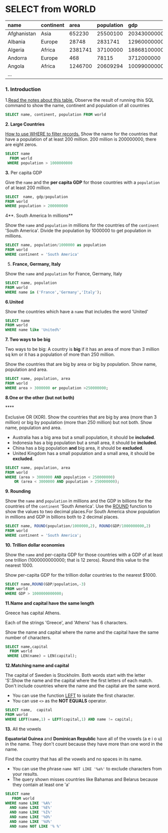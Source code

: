 # SELECT from WORLD



| name | continent | area | population | gdp |
| :--- | :--- | :--- | :--- | :--- |
| Afghanistan | Asia | 652230 | 25500100 | 20343000000 |
| Albania | Europe | 28748 | 2831741 | 12960000000 |
| Algeria | Africa | 2381741 | 37100000 | 188681000000 |
| Andorra | Europe | 468 | 78115 | 3712000000 |
| Angola | Africa | 1246700 | 20609294 | 100990000000 |
| ... |  |  |  |  |

### 1. Introduction

1.[Read the notes about this table.](https://sqlzoo.net/wiki/Read_the_notes_about_this_table.) Observe the result of running this SQL command to show the name, continent and population of all countries

```sql
SELECT name, continent, population FROM world
```

**2. Large Countries**

[How to use WHERE to filter records.](https://sqlzoo.net/wiki/WHERE_filters) Show the name for the countries that have a population of at least 200 million. 200 million is 200000000, there are eight zeros.

```sql
SELECT name
  FROM world
 WHERE population > 1000000000
```

**3.** Per capita GDP

Give the `name` and the **per capita GDP** for those countries with a `population` of at least 200 million.

```sql
SELECT  name, gdp/population
FROM world
WHERE population > 200000000
```

4**. South America In millions**

Show the `name` and `population` in millions for the countries of the `continent` 'South America'. Divide the population by 1000000 to get population in millions.

```sql
SELECT name, population/1000000 as population
FROM world
WHERE continent = 'South America'
```

5. **France, Germany, Italy**

Show the `name` and `population` for France, Germany, Italy

```sql
SELECT name, population
FROM world
WHERE name in ('France','Germany','Italy');
```

**6.United**

Show the countries which have a `name` that includes the word 'United'

```sql
SELECT name
FROM world
WHERE name like 'United%'
```

**7. Two ways to be big**

Two ways to be big: A country is **big** if it has an area of more than 3 million sq km or it has a population of more than 250 million.

Show the countries that are big by area or big by population. Show name, population and area.

```sql
SELECT name, population, area
FROM world 
WHERE area > 3000000 or population >250000000;
```

**8.One or the other \(but not both\)**

\*\*\*\*

Exclusive OR \(XOR\). Show the countries that are big by area \(more than 3 million\) or big by population \(more than 250 million\) but not both. Show name, population and area.

* Australia has a big area but a small population, it should be **included**.
* Indonesia has a big population but a small area, it should be **included**.
* China has a big population **and** big area, it should be **excluded**.
* United Kingdom has a small population and a small area, it should be **excluded**.

```sql
SELECT name, population, area
FROM world 
WHERE (area > 3000000 AND population < 250000000)
    OR (area < 3000000 AND population > 250000000);
```

**9. Rounding**

Show the `name` and `population` in millions and the GDP in billions for the countries of the `continent` 'South America'. Use the [ROUND](https://sqlzoo.net/wiki/ROUND) function to show the values to two decimal places.For South America show population in millions and GDP in billions both to 2 decimal places.

```sql
SELECT name, ROUND(population/1000000,2), ROUND(GDP/1000000000,2)
FROM world
WHERE continent = 'South America';
```

**10. Trillion dollar economies**

Show the `name` and per-capita GDP for those countries with a GDP of at least one trillion \(1000000000000; that is 12 zeros\). Round this value to the nearest 1000.

Show per-capita GDP for the trillion dollar countries to the nearest $1000.

```sql
SELECT name,ROUND(GDP/population,-3)
FROM world 
WHERE GDP > 1000000000000;
```

**11.Name and capital have the same length**

Greece has capital Athens.

Each of the strings 'Greece', and 'Athens' has 6 characters.

Show the name and capital where the name and the capital have the same number of characters.

```sql
SELECT name,capital
  FROM world
 WHERE LEN(name) = LEN(capital);
```

**12.Matching name and capital**

The capital of Sweden is Stockholm. Both words start with the letter 'S'.Show the name and the capital where the first letters of each match. Don't include countries where the name and the capital are the same word.

* You can use the function [LEFT](https://sqlzoo.net/wiki/LEFT) to isolate the first character.
* You can use `<>` as the **NOT EQUALS** operator.

```sql
SELECT name,  capital
FROM world
WHERE LEFT(name,1) = LEFT(capital,1) AND name != capital;
```

**13.** All the vowels

**Equatorial Guinea** and **Dominican Republic** have all of the vowels \(a e i o u\) in the name. They don't count because they have more than one word in the name.

Find the country that has all the vowels and no spaces in its name.

* You can use the phrase `name NOT LIKE '%a%'` to exclude characters from your results.
* The query shown misses countries like Bahamas and Belarus because they contain at least one 'a'

```sql
SELECT name
   FROM world
WHERE name LIKE '%A%'
  AND name LIKE '%E%'
  AND name LIKE '%I%'
  AND name LIKE '%O%'
  AND name LIKE '%U%'
  AND name NOT LIKE '% %'
```






